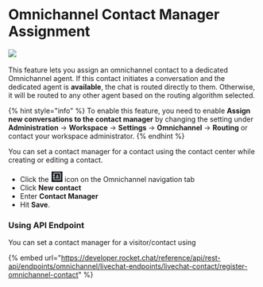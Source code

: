 # Omnichannel Contact Manager Assignment

​![](https://files.gitbook.com/v0/b/gitbook-28427.appspot.com/o/assets%2F-M418Ul0aSTwf2PYsyPW%2Fsync%2F1654b99a4e9df54521f42da4d3c1a7fbdb9f2238.jpg?generation=1633366358329646\&alt=media)

​This feature lets you assign an omnichannel contact to a dedicated Omnichannel agent. If this contact initiates a conversation and the dedicated agent is **available**, the chat is routed directly to them. Otherwise, it will be routed to any other agent based on the routing algorithm selected.

{% hint style="info" %}
To enable this feature, you need to enable **Assign new conversations to the contact manager** by changing the setting under **Administration** -> **Workspace** -> **Settings** -> **Omnichannel** -> **Routing** or contact your workspace administrator.
{% endhint %}

You can set a contact manager for a contact using the contact center while creating or editing a contact.

* Click the <img src="../../../.gitbook/assets/contact-center.png" alt="" data-size="line"> icon on the Omnichannel navigation tab
* Click **New contact**
* Enter **Contact Manager**
* Hit **Save**.

### Using API Endpoint

You can set a contact manager for a visitor/contact using

{% embed url="https://developer.rocket.chat/reference/api/rest-api/endpoints/omnichannel/livechat-endpoints/livechat-contact/register-omnichannel-contact" %}
